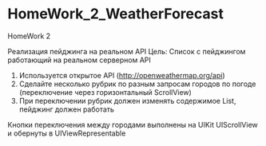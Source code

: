 # HomeWork_2_WeatherForecast
HomeWork 2

Реализация пейджинга на реальном API
Цель: Список с пейджингом работающий на реальном серверном API
1. Используется открытое API (http://openweathermap.org/api)
2. Сделайте несколько рубрик по разным запросам городов по погоде (переключение через горизонтальный ScrollView)
3. При переключении рубрик должен изменять содержимое List, пейджинг должен работать

Кнопки переключения между городами выполнены на UIKit UIScrollView и обернуты в UIViewRepresentable
